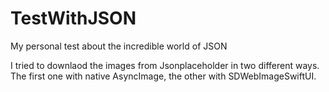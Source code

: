 # TestWithJSON
My personal test about the incredible world of JSON

I tried to downlaod the images from Jsonplaceholder in two different ways. 
The first one with native AsyncImage, the other with SDWebImageSwiftUI. 
